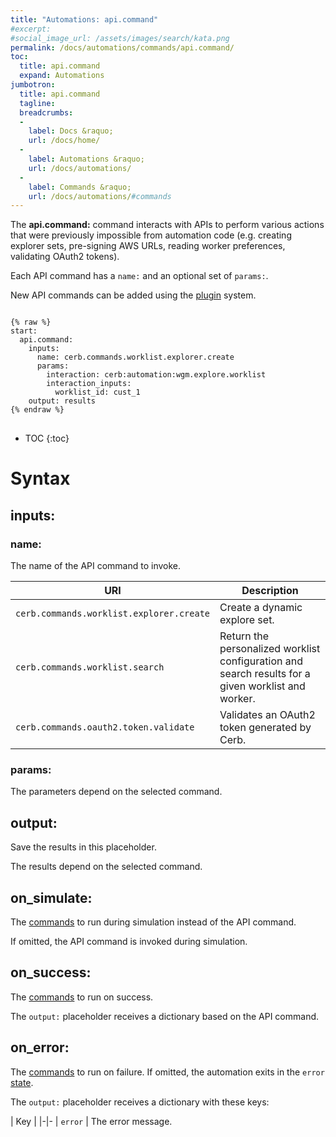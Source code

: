 ```yaml
---
title: "Automations: api.command"
#excerpt: 
#social_image_url: /assets/images/search/kata.png
permalink: /docs/automations/commands/api.command/
toc:
  title: api.command
  expand: Automations
jumbotron:
  title: api.command
  tagline: 
  breadcrumbs:
  -
    label: Docs &raquo;
    url: /docs/home/
  -
    label: Automations &raquo;
    url: /docs/automations/
  -
    label: Commands &raquo;
    url: /docs/automations/#commands
---
```


The **api.command:** command interacts with APIs to perform various actions that were previously impossible from automation code (e.g. creating explorer sets, pre-signing AWS URLs, reading worker preferences, validating OAuth2 tokens).

Each API command has a `name:` and an optional set of `params:`.

New API commands can be added using the [plugin](/docs/plugins/) system.

<pre>
<code class="language-cerb">
{% raw %}
start:
  api.command:
    inputs:
      name: cerb.commands.worklist.explorer.create
      params:
        interaction: cerb:automation:wgm.explore.worklist
        interaction_inputs:
          worklist_id: cust_1
    output: results
{% endraw %}
</code>
</pre>

* TOC
{:toc}

# Syntax

## inputs:

### name:

The name of the API command to invoke.

| URI                                      | Description                                                                                        |
|------------------------------------------|----------------------------------------------------------------------------------------------------|
| `cerb.commands.worklist.explorer.create` | Create a dynamic explore set.                                                                      |
| `cerb.commands.worklist.search`          | Return the personalized worklist configuration and search results for a given worklist and worker. |
| `cerb.commands.oauth2.token.validate`    | Validates an OAuth2 token generated by Cerb.                                                       |

### params:

The parameters depend on the selected command.

## output:

Save the results in this placeholder.

The results depend on the selected command.

## on_simulate:

The [commands](/docs/automations/#commands) to run during simulation instead of the API command.

If omitted, the API command is invoked during simulation.

## on_success:

The [commands](/docs/automations/#commands) to run on success.

The `output:` placeholder receives a dictionary based on the API command.

## on_error:

The [commands](/docs/automations/#commands) to run on failure. If omitted, the automation exits in the `error` [state](/docs/automations/#exit-states).

The `output:` placeholder receives a dictionary with these keys:

| Key |
|-|-
| `error` | The error message.